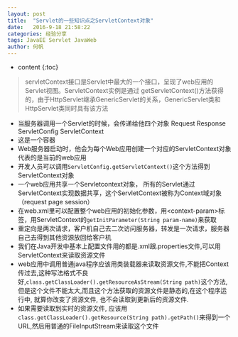 ```yaml
---
layout: post
title:  "Servlet的一些知识点之ServletContext对象"
date:   2016-9-18 21:58:22
categories: 经验分享
tags: JavaEE Servlet JavaWeb
author: 何帆
---
```


* content
{:toc}

>servletContext接口是Servlet中最大的一个接口，呈现了web应用的Servlet视图。ServletContext实例是通过 getServletContext()方法获得的，由于HttpServlet继承GenericServlet的关系，GenericServlet类和HttpServlet类同时具有该方法





- 当服务器调用一个Servlet的时候，会传递给他四个对象
Request Response ServletConfig ServletContext
- 这是一个容器
- Web服务器启动时，他会为每个Web应用创建一个对应的ServletContext对象 代表的是当前的web应用
- 开发人员可以调用`ServletConfig.getServletContext()`这个方法得到ServletContext对象
- 一个web应用共享一个Servletcontext对象， 所有的Servlet通过ServletContext实现数据共享，这个ServletContext被称为Context域对象（request page session）
- 在web.xml里可以配置整个web应用的初始化参数，用\<context-param\>标签，用ServletContext的`getInitParameter(String param-name)`来获取
- 重定向是两次请求，客户机自己去二次访问服务器，转发是一次请求，服务器自己去得到其他资源放回给客户机
- 我们在Java开发中基本上配置文件用的都是.xml跟.properties文件,可以用ServletContext来读取资源文件
- web应用中调用普通java程序应该用类装载器来读取资源文件,不能把Context传过去,这种写法格式不良好,`class.getClassLoader().getResourceAsStream(String path)`这个方法,但是这个文件不能太大,而且这个方法获取的资源文件是静态的,在这个程序运行中, 就算你改变了资源文件, 也不会读取到更新后的资源文件.
- 如果需要读取到实时的资源文件, 应该用`class.getClassLoader().getResource(String path).getPath()`来得到一个URL,然后用普通的FileInputStream来读取这个文件



